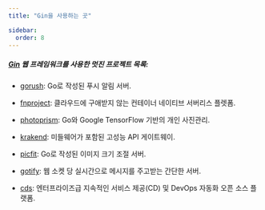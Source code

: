 ```yaml
---
title: "Gin을 사용하는 곳"

sidebar:
  order: 8
---
```


##### [Gin](https://github.com/gin-gonic/gin) 웹 프레임워크를 사용한 멋진 프로젝트 목록:

* [gorush](https://github.com/appleboy/gorush): Go로 작성된 푸시 알림 서버.

* [fnproject](https://github.com/fnproject/fn): 클라우드에 구애받지 않는 컨테이너 네이티브 서버리스 플렛폼.

* [photoprism](https://github.com/photoprism/photoprism): Go와 Google TensorFlow 기반의 개인 사진관리.

* [krakend](https://github.com/devopsfaith/krakend): 미들웨어가 포함된 고성능 API 게이트웨이.

* [picfit](https://github.com/thoas/picfit): Go로 작성된 이미지 크기 조절 서버.

* [gotify](https://github.com/gotify/server): 웹 소켓 당 실시간으로 메시지를 주고받는 간단한 서버.

* [cds](https://github.com/ovh/cds): 엔터프라이즈급 지속적인 서비스 제공(CD) 및 DevOps 자동화 오픈 소스 플랫폼.
